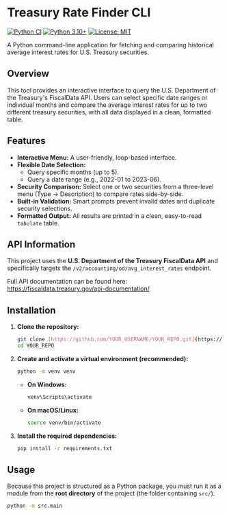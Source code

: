 # Treasury Rate Finder CLI

[![Python CI](https://github.com/chuck-w-moore/treasury-cli-app/actions/workflows/tests.yml/badge.svg)](https://github.com/chuck-w-moore/treasury-cli-app/actions)
[![Python 3.10+](https://img.shields.io/badge/python-3.10+-blue.svg)](https://www.python.org/downloads/release/python-3100/)
[![License: MIT](https://img.shields.io/badge/License-MIT-yellow.svg)](https://opensource.org/licenses/MIT)

A Python command-line application for fetching and comparing historical average interest rates for U.S. Treasury securities.

## Overview

This tool provides an interactive interface to query the U.S. Department of the Treasury's FiscalData API. Users can select specific date ranges or individual months and compare the average interest rates for up to two different treasury securities, with all data displayed in a clean, formatted table.

## Features

* **Interactive Menu:** A user-friendly, loop-based interface.
* **Flexible Date Selection:**
    * Query specific months (up to 5).
    * Query a date range (e.g., 2022-01 to 2023-06).
* **Security Comparison:** Select one or two securities from a three-level menu (Type -> Description) to compare rates side-by-side.
* **Built-in Validation:** Smart prompts prevent invalid dates and duplicate security selections.
* **Formatted Output:** All results are printed in a clean, easy-to-read `tabulate` table.

## API Information

This project uses the **U.S. Department of the Treasury FiscalData API** and specifically targets the `/v2/accounting/od/avg_interest_rates` endpoint.

Full API documentation can be found here: <https://fiscaldata.treasury.gov/api-documentation/>

## Installation

1.  **Clone the repository:**
    ```bash
    git clone [https://github.com/YOUR_USERNAME/YOUR_REPO.git](https://github.com/YOUR_USERNAME/YOUR_REPO.git)
    cd YOUR_REPO
    ```

2.  **Create and activate a virtual environment (recommended):**
    ```bash
    python -m venv venv
    ```
    * **On Windows:**
        ```bash
        venv\Scripts\activate
        ```
    * **On macOS/Linux:**
        ```bash
        source venv/bin/activate
        ```

3.  **Install the required dependencies:**
    ```bash
    pip install -r requirements.txt
    ```

## Usage

Because this project is structured as a Python package, you must run it as a module from the **root directory** of the project (the folder containing `src/`).

```bash
python -m src.main
